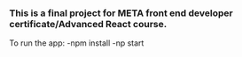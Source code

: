 ### This is a final project for META front end developer certificate/Advanced React course.

To run the app:
-npm install
-np start
